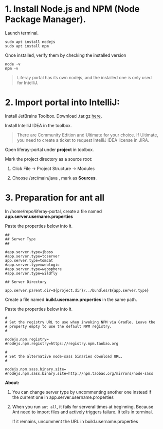 # 1. Install Node.js and NPM (Node Package Manager).

Launch terminal.

```
sudo apt install nodejs
sudo apt install npm
```

Once installed, verify them by checking the installed version

```
node -v
npm -v
```
>Liferay portal has its own nodejs, and the installed one is only used for IntelliJ.


# 2. Import portal into IntelliJ:

Install JetBrains Toolbox. Download .tar.gz [here](https://www.jetbrains.com/toolbox-app/).

Install IntelliJ IDEA in the toolbox. 
    
>There are Community Edition and Ultimate for your choice. If Ultimate, you need to create a ticket to request IntelliJ IDEA license in JIRA.


Open liferay-portal under **project** in toolbox.

Mark the project directory as a source root:

1. Click File -> Project Structure -> Modules

2. Choose /src/main/java , mark as **Sources**.


# 3. Preparation for ant all

In /home/repo/liferay-portal, create a file named **app.server.username.properties**

Paste the properties below into it.

```
##
## Server Type
## 

#app.server.type=jboss
#app.server.type=tcserver
app.server.type=tomcat
#app.server.type=weblogic
#app.server.type=websphere
#app.server.type=wildfly

## Server Directory

app.server.parent.dir=${project.dir}/../bundles/${app.server.type}
```

Create a file named **build.username.properties** in the same path.

Paste the properties below into it.

```
#
# Set the registry URL to use when invoking NPM via Gradle. Leave the
# property empty to use the default NPM registry.
#

nodejs.npm.registry=
#nodejs.npm.registry=https://registry.npm.taobao.org

#
# Set the alternative node-sass binaries download URL.
#

nodejs.npm.sass.binary.site=
#nodejs.npm.sass.binary.site=http://npm.taobao.org/mirrors/node-sass
```

**About:**

1. You can change server type by uncommenting another one instead if the current one in app.server.username.properties

2. When you run `ant all`, it fails for serveral times at beginning. Because Ant need to import files and actively triggers failure. It tells in terminal.

    If it remains, uncomment the URL in build.username.properties
